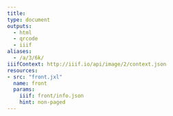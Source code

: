 ```yaml
---
title:
type: document
outputs:
  - html
  - qrcode
  - iiif
aliases:
  - /a/3/6k/
iiifContext: http://iiif.io/api/image/2/context.json
resources:
- src: "front.jxl"
  name: front
  params:
    iiif: front/info.json
    hint: non-paged
---
```

